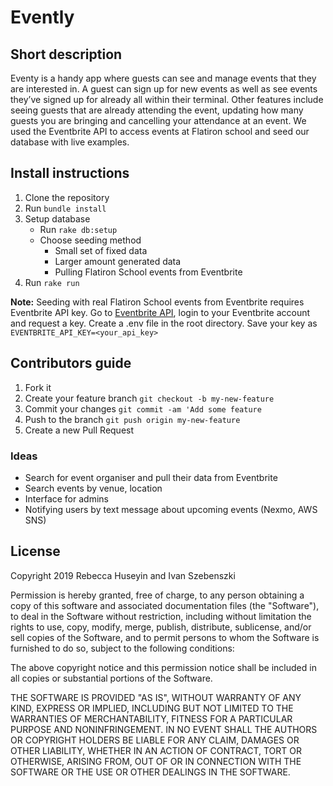 # Evently

## Short description
Eventy is a handy app where guests can see and manage events that they are interested in. A guest can sign up for new events as well as see events they’ve signed up for already all within their terminal. Other features include seeing guests that are already attending the event, updating how many guests you are bringing and cancelling your attendance at an event. We used the Eventbrite API to access events at Flatiron school and seed our database with live examples.

## Install instructions
1. Clone the repository
2. Run `bundle install`
3. Setup database
    - Run `rake db:setup`
    - Choose seeding method
      - Small set of fixed data
      - Larger amount generated data
      - Pulling Flatiron School events from Eventbrite
4. Run `rake run`

**Note:** Seeding with real Flatiron School events from Eventbrite requires Eventbrite API key. 
Go to [Eventbrite API](https://www.eventbrite.com/platform), login to your Eventbrite account and request a key. 
Create a .env file in the root directory.
Save your key as `EVENTBRITE_API_KEY=<your_api_key>`

## Contributors guide

1. Fork it
2. Create your feature branch `git checkout -b my-new-feature`
3. Commit your changes `git commit -am 'Add some feature`
4. Push to the branch `git push origin my-new-feature`
5. Create a new Pull Request

### Ideas

- Search for event organiser and pull their data from Eventbrite
- Search events by venue, location
- Interface for admins
- Notifying users by text message about upcoming events (Nexmo, AWS SNS)


## License
Copyright 2019 Rebecca Huseyin and Ivan Szebenszki

Permission is hereby granted, free of charge, to any person obtaining a copy of this software and associated documentation files (the "Software"), to deal in the Software without restriction, including without limitation the rights to use, copy, modify, merge, publish, distribute, sublicense, and/or sell copies of the Software, and to permit persons to whom the Software is furnished to do so, subject to the following conditions:

The above copyright notice and this permission notice shall be included in all copies or substantial portions of the Software.

THE SOFTWARE IS PROVIDED "AS IS", WITHOUT WARRANTY OF ANY KIND, EXPRESS OR IMPLIED, INCLUDING BUT NOT LIMITED TO THE WARRANTIES OF MERCHANTABILITY, FITNESS FOR A PARTICULAR PURPOSE AND NONINFRINGEMENT. IN NO EVENT SHALL THE AUTHORS OR COPYRIGHT HOLDERS BE LIABLE FOR ANY CLAIM, DAMAGES OR OTHER LIABILITY, WHETHER IN AN ACTION OF CONTRACT, TORT OR OTHERWISE, ARISING FROM, OUT OF OR IN CONNECTION WITH THE SOFTWARE OR THE USE OR OTHER DEALINGS IN THE SOFTWARE.
